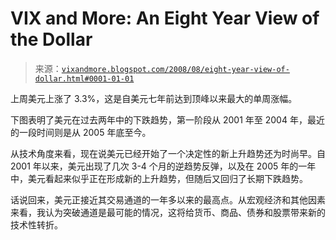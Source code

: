 <!--yml

category: 未分类

date: 2024-05-18 18:30:23

-->

# VIX and More: An Eight Year View of the Dollar

> 来源：[`vixandmore.blogspot.com/2008/08/eight-year-view-of-dollar.html#0001-01-01`](http://vixandmore.blogspot.com/2008/08/eight-year-view-of-dollar.html#0001-01-01)

上周美元上涨了 3.3%，这是自美元七年前达到顶峰以来最大的单周涨幅。

下图表明了美元在过去两年中的下跌趋势，第一阶段从 2001 年至 2004 年，最近的一段时间则是从 2005 年底至今。

从技术角度来看，现在说美元已经开始了一个决定性的新上升趋势还为时尚早。自 2001 年以来，美元出现了几次 3-4 个月的逆趋势反弹，以及在 2005 年的一年中，美元看起来似乎正在形成新的上升趋势，但随后又回归了长期下跌趋势。

话说回来，美元正接近其交易通道的一年多以来的最高点。从宏观经济和其他因素来看，我认为突破通道是最可能的情况，这将给货币、商品、债券和股票带来新的技术性转折。
